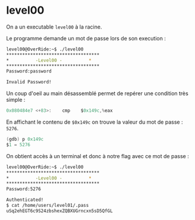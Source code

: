 # level00

On a un executable `level00` à la racine.

Le programme demande un mot de passe lors de son execution :
```bash
level00@OverRide:~$ ./level00 
***********************************
*          -Level00 -          *
***********************************
Password:password

Invalid Password!
```

Un coup d'oeil au main désassemblé permet de repérer une condition très simple :
```as
0x080484e7 <+83>:    cmp    $0x149c,%eax
```

En affichant le contenu de `$0x149c` on trouve la valeur du mot de passe : `5276`.
```as
(gdb) p 0x149c
$1 = 5276
```
On obtient accès à un terminal et donc à notre flag avec ce mot de passe :
```bash
level00@OverRide:~$ ./level00 
***********************************
*          -Level00 -          *
***********************************
Password:5276

Authenticated!
$ cat /home/users/level01/.pass
uSq2ehEGT6c9S24zbshexZQBXUGrncxn5sD5QfGL
```